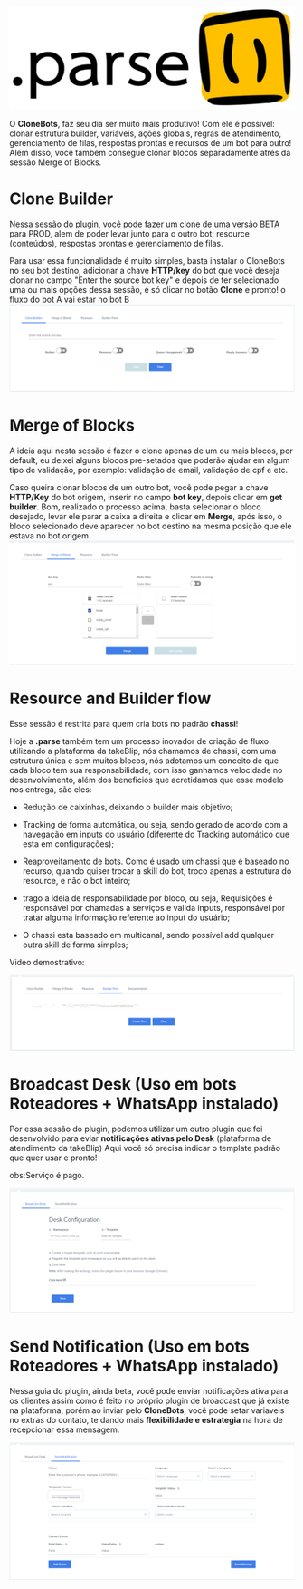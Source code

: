 

![N|Solid](https://raw.githubusercontent.com/Wilkor/img-clonebots/main/logoParseHorizontal.jpeg)


O **CloneBots**, faz seu dia ser muito mais produtivo!
Com ele é possivel: clonar estrutura builder, variáveis, ações globais, regras de atendimento, gerenciamento de filas, respostas prontas e recursos de um bot para outro! Além disso, você também consegue clonar blocos separadamente atrés da sessão Merge of Blocks.

# Clone Builder
 Nessa sessão do plugin, você pode fazer um clone de uma versão BETA para PROD, alem de poder levar junto para o outro bot: resource (conteúdos), respostas prontas e gerenciamento de filas. 
 
 Para usar essa funcionalidade é muito simples, basta instalar o CloneBots no seu bot destino, adicionar a chave **HTTP/key** do bot que você deseja clonar no campo "Enter the source bot key" e depois de ter selecionado uma ou mais opções dessa sessão,  é só clicar no botão **Clone** e pronto! o fluxo do bot A vai estar no bot B
![N|Solid](https://raw.githubusercontent.com/Wilkor/img-clonebots/main/clone-builder.png)
 
# Merge of Blocks
 A ideia aqui nesta sessão é fazer o clone apenas de um ou mais blocos, por default,  eu deixei alguns blocos pre-setados que poderão ajudar em algum tipo de validação, por exemplo: validação de email, validação de cpf e etc.
 
 Caso queira clonar blocos de um outro bot, você pode pegar a chave **HTTP/Key** do bot origem, inserir no campo **bot key**, depois clicar em **get builder**.
 Bom, realizado o processo acima, basta selecionar o bloco desejado, levar ele parar a caixa a direita e clicar em **Merge**, após isso, o bloco selecionado deve aparecer no bot destino na mesma posição que ele estava no bot origem.
![N|Solid](https://raw.githubusercontent.com/Wilkor/img-clonebots/main/merge-of-blocks.png)
# Resource and Builder flow

Esse sessão é restrita para quem cria bots no padrão **chassi**!  

Hoje a **.parse** também tem um processo inovador de criação de fluxo utilizando a plataforma da takeBlip, nós chamamos de chassi, com uma estrutura única e sem muitos blocos, nós adotamos um conceito de que cada bloco tem sua responsabilidade, com isso ganhamos velocidade no desenvolvimento, além dos beneficios que acretidamos que esse modelo nos entrega, são eles:

- Redução de caixinhas, deixando o builder mais objetivo;

- Tracking de forma automática, ou seja, sendo gerado de acordo com a navegação em inputs do usuário (diferente do Tracking automático que esta em configurações);

- Reaproveitamento de bots. Como é usado um chassi que é baseado no recurso, quando quiser trocar a skill do bot, troco apenas a estrutura do resource, e não o bot inteiro;

- trago a ideia de responsabilidade por bloco, ou seja, Requisições é responsável por chamadas a serviços e valida inputs, responsável por tratar alguma informação referente ao input do usuário;

- O chassi esta baseado em multicanal, sendo possível add qualquer outra skill de forma simples;

Video demostrativo:

[![IMAGE_ALT](https://raw.githubusercontent.com/Wilkor/img-clonebots/main/builderFlow2.png)](https://youtu.be/E8YskEEM5Pc)

# Broadcast Desk (Uso em bots Roteadores + WhatsApp instalado)
 Por essa sessão do plugin, podemos utilizar um outro plugin que foi desenvolvido para eviar **notificações ativas pelo Desk** (plataforma de atendimento da takeBlip)
 Aqui você só precisa indicar o template padrão que quer usar e pronto!
 
 obs:Serviço é pago.
 
 ![N|Solid](https://raw.githubusercontent.com/Wilkor/img-clonebots/main/desk-configuration.png)
 
# Send Notification (Uso em bots Roteadores + WhatsApp instalado)
Nessa guia do plugin, ainda beta, você pode enviar notificações ativa para os clientes assim como é feito no próprio plugin de broadcast que já existe na plataforma, porém ao inviar pelo **CloneBots**, você pode setar variaveis no extras do contato, te dando mais **flexibilidade e estrategia** na hora de recepcionar essa mensagem.

![N|Solid](https://raw.githubusercontent.com/Wilkor/img-clonebots/main/Send-notification.png)


